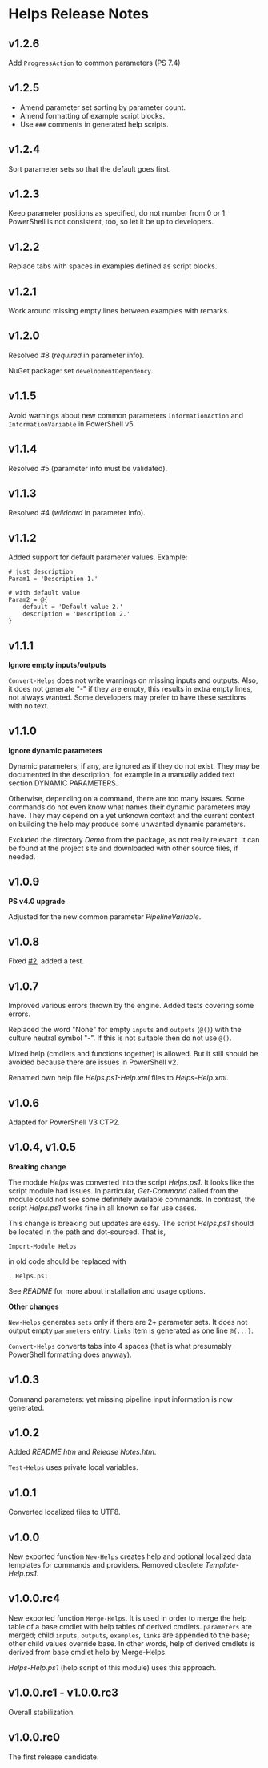 # Helps Release Notes

## v1.2.6

Add `ProgressAction` to common parameters (PS 7.4)

## v1.2.5

- Amend parameter set sorting by parameter count.
- Amend formatting of example script blocks.
- Use `###` comments in generated help scripts.

## v1.2.4

Sort parameter sets so that the default goes first.

## v1.2.3

Keep parameter positions as specified, do not number from 0 or 1.
PowerShell is not consistent, too, so let it be up to developers.

## v1.2.2

Replace tabs with spaces in examples defined as script blocks.

## v1.2.1

Work around missing empty lines between examples with remarks.

## v1.2.0

Resolved #8 (*required* in parameter info).

NuGet package: set `developmentDependency`.

## v1.1.5

Avoid warnings about new common parameters `InformationAction` and
`InformationVariable` in PowerShell v5.

## v1.1.4

Resolved #5 (parameter info must be validated).

## v1.1.3

Resolved #4 (*wildcard* in parameter info).

## v1.1.2

Added support for default parameter values. Example:

    # just description
    Param1 = 'Description 1.'

    # with default value
    Param2 = @{
        default = 'Default value 2.'
        description = 'Description 2.'
    }

## v1.1.1

**Ignore empty inputs/outputs**

`Convert-Helps` does not write warnings on missing inputs and outputs. Also, it
does not generate "-" if they are empty, this results in extra empty lines, not
always wanted. Some developers may prefer to have these sections with no text.

## v1.1.0

**Ignore dynamic parameters**

Dynamic parameters, if any, are ignored as if they do not exist. They may be
documented in the description, for example in a manually added text section
DYNAMIC PARAMETERS.

Otherwise, depending on a command, there are too many issues. Some commands do
not even know what names their dynamic parameters may have. They may depend on
a yet unknown context and the current context on building the help may produce
some unwanted dynamic parameters.

Excluded the directory *Demo* from the package, as not really relevant. It can
be found at the project site and downloaded with other source files, if needed.

## v1.0.9

**PS v4.0 upgrade**

Adjusted for the new common parameter *PipelineVariable*.

## v1.0.8

Fixed [#2](https://github.com/nightroman/Helps/issues/2), added a test.

## v1.0.7

Improved various errors thrown by the engine. Added tests covering some errors.

Replaced the word "None" for empty `inputs` and `outputs` (`@()`) with the
culture neutral symbol "-". If this is not suitable then do not use `@()`.

Mixed help (cmdlets and functions together) is allowed. But it still should be
avoided because there are issues in PowerShell v2.

Renamed own help file *Helps.ps1-Help.xml* files to *Helps-Help.xml*.

## v1.0.6

Adapted for PowerShell V3 CTP2.

## v1.0.4, v1.0.5

**Breaking change**

The module *Helps* was converted into the script *Helps.ps1*. It looks like the
script module had issues. In particular, *Get-Command* called from the module
could not see some definitely available commands. In contrast, the script
*Helps.ps1* works fine in all known so far use cases.

This change is breaking but updates are easy. The script *Helps.ps1* should be
located in the path and dot-sourced. That is,

    Import-Module Helps

in old code should be replaced with

    . Helps.ps1

See *README* for more about installation and usage options.

**Other changes**

`New-Helps` generates `sets` only if there are 2+ parameter sets. It does not
output empty `parameters` entry. `links` item is generated as one line `@{...}`.

`Convert-Helps` converts tabs into 4 spaces (that is what presumably PowerShell
formatting does anyway).

## v1.0.3

Command parameters: yet missing pipeline input information is now generated.

## v1.0.2

Added *README.htm* and *Release Notes.htm*.

`Test-Helps` uses private local variables.

## v1.0.1

Converted localized files to UTF8.

## v1.0.0

New exported function `New-Helps` creates help and optional localized data
templates for commands and providers. Removed obsolete *Template-Help.ps1*.

## v1.0.0.rc4

New exported function `Merge-Helps`. It is used in order to merge the help table
of a base cmdlet with help tables of derived cmdlets. `parameters` are merged;
child `inputs`, `outputs`, `examples`, `links` are appended to the base; other
child values override base. In other words, help of derived cmdlets is derived
from base cmdlet help by Merge-Helps.

*Helps-Help.ps1* (help script of this module) uses this approach.

## v1.0.0.rc1 - v1.0.0.rc3

Overall stabilization.

## v1.0.0.rc0

The first release candidate.
